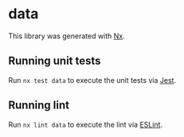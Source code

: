 # data

This library was generated with [Nx](https://nx.dev).

## Running unit tests

Run `nx test data` to execute the unit tests via [Jest](https://jestjs.io).

## Running lint

Run `nx lint data` to execute the lint via [ESLint](https://eslint.org/).
